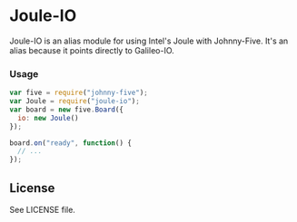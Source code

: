 # Joule-IO

Joule-IO is an alias module for using Intel's Joule with Johnny-Five. It's an alias because it points directly to Galileo-IO.

### Usage

```js
var five = require("johnny-five");
var Joule = require("joule-io");
var board = new five.Board({
  io: new Joule()
});

board.on("ready", function() {
  // ... 
});
```

## License
See LICENSE file.

